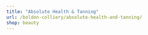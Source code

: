 ```yaml
---
title: "Absolute Health & Tanning"
url: /boldon-colliery/absolute-health-and-tanning/
shop: beauty
---
```

